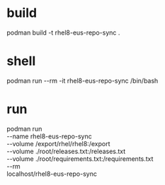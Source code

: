 # build
podman build -t rhel8-eus-repo-sync .

# shell
podman run --rm -it rhel8-eus-repo-sync /bin/bash

# run
podman run \
--name rhel8-eus-repo-sync \
--volume /export/rhel/rhel8:/export \
--volume ./root/releases.txt:/releases.txt \
--volume ./root/requirements.txt:/requirements.txt \
--rm \
localhost/rhel8-eus-repo-sync

